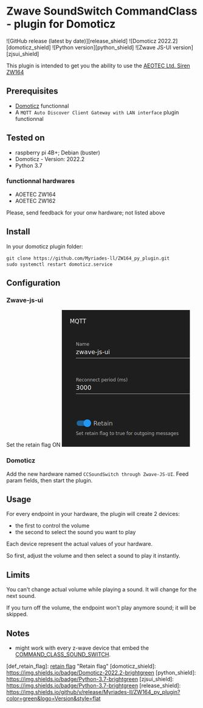 <!-- TODO: rewrite/read everything -->
# Zwave SoundSwitch CommandClass -  plugin for Domoticz

![GitHub release (latest by date)][release_shield] ![Domoticz 2022.2][domoticz_shield] ![Python version][python_shield] ![Zwave JS-UI version][zjsui_shield]

This plugin is intended to get you the ability to use the [AEOTEC Ltd. Siren ZW164](https://aeotec.com/products/aeotec-siren-6/)

## Prerequisites

- [Domoticz](https://www.domoticz.com/) functionnal
- A `MQTT Auto Discover Client Gateway with LAN interface` plugin functionnal

## Tested on

- raspberry pi 4B+; Debian (buster)
- Domoticz - Version: 2022.2
- Python 3.7

### functionnal hardwares

- AOETEC ZW164
- AOETEC ZW162

Please, send feedback for your onw hardware; not listed above

## Install

In your domoticz plugin folder:

```Shell
git clone https://github.com/Myriades-ll/ZW164_py_plugin.git
sudo systemctl restart domoticz.service
```

## Configuration

### Zwave-js-ui

Set the retain flag ON
![retain flag](/pictures/zjsui_retain.png "Retain flag")

### Domoticz

Add the new hardware named `CCSoundSwitch through Zwave-JS-UI`. Feed param fields, then start the plugin.

## Usage

For every endpoint in your hardware, the plugin will create 2 devices:

- the first to control the volume
- the second to select the sound you want to play

Each device represent the actual values of your hardware.

So first, adjust the volume and then select a sound to play it instantly.

## Limits

You can't change actual volume while playing a sound. It will change for the next sound.

If you turn off the volume, the endpoint won't play anymore sound; it will be skipped.

## Notes

- might work with every z-wave device that embed the  [COMMAND_CLASS_SOUND_SWITCH](https://z-wave.me/files/manual/z-way/Command_Class_Reference.html#SECTION0016470000000000000000).

[def_retain_flag]: [retain flag](https://github.com/Myriades-ll/ZW164_py_plugin/blob/Dev/pictures/zjsui_retain.png) "Retain flag"
[domoticz_shield]: <https://img.shields.io/badge/Domoticz-2022.2-brightgreen>
[python_shield]: <https://img.shields.io/badge/Python-3.7-brightgreen>
[zjsui_shield]: <https://img.shields.io/badge/Python-3.7-brightgreen>
[release_shield]: <https://img.shields.io/github/v/release/Myriades-ll/ZW164_py_plugin?color=green&logo=Version&style=flat>
